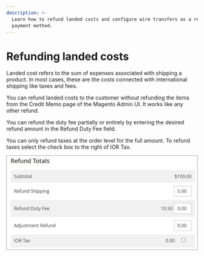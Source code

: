 ```yaml
---
description: >-
  Learn how to refund landed costs and configure wire transfers as a refund
  payment method.
---
```


# Refunding landed costs

Landed cost refers to the sum of expenses associated with shipping a product. In most cases, these are the costs connected with international shipping like taxes and fees.

You can refund landed costs to the customer without refunding the items from the Credit Memo page of the Magento Admin UI. It works like any other refund.

You can refund the duty fee partially or entirely by entering the desired refund amount in the Refund Duty Fee field.&#x20;

You can only refund taxes at the order level for the full amount. To refund taxes select the check box to the right of IOR Tax.

![](../.gitbook/assets/Refundtotals.png)
